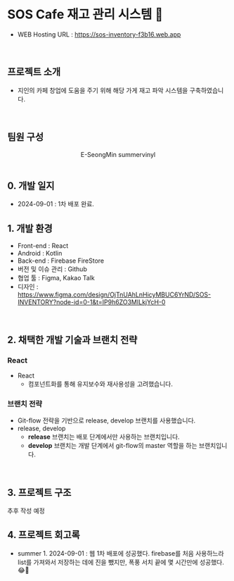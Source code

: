 # SOS Cafe 재고 관리 시스템 💓

- WEB Hosting URL : https://sos-inventory-f3b16.web.app

<br>

## 프로젝트 소개

- 지인의 카페 창업에 도움을 주기 위해 해당 가게 재고 파악 시스템을 구축하였습니다.

<br>

## 팀원 구성

<div align="center">
E-SeongMin
summervinyl

</div>

<br>

## 0. 개발 일지
- 2024-09-01 : 1차 배포 완료.

## 1. 개발 환경

- Front-end : React
- Android : Kotlin
- Back-end : Firebase FireStore
- 버전 및 이슈 관리 : Github
- 협업 툴 : Figma, Kakao Talk
- 디자인 : https://www.figma.com/design/OjTnUAhLnHicyMBUC6YrND/SOS-INVENTORY?node-id=0-1&t=IP9h6ZO3MILkjYcH-0
<br>


## 2. 채택한 개발 기술과 브랜치 전략

### React

- React
    - 컴포넌트화를 통해 유지보수와 재사용성을 고려했습니다.

### 브랜치 전략

- Git-flow 전략을 기반으로 release, develop 브랜치를 사용했습니다.
- release, develop
    - **release** 브랜치는 배포 단계에서만 사용하는 브랜치입니다.
    - **develop** 브랜치는 개발 단계에서 git-flow의 master 역할을 하는 브랜치입니다.
<br>


## 3. 프로젝트 구조

추후 작성 예정
<br>


## 4. 프로젝트 회고록
- summer
      1. 2024-09-01 : 웹 1차 배포에 성공했다. firebase를 처음 사용하느라 list를 가져와서 저장하는 데에 진을 뺐지만, 폭풍 서치 끝에 몇 시간만에 성공했다. 😂🥲
